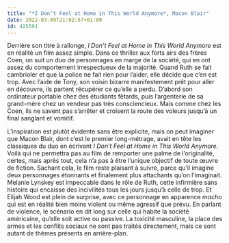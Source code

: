 ```yaml
---
title: "*I Don’t Feel at Home in This World Anymore*, Macon Blair"
date: 2022-03-09T21:02:57+01:00
id: 425591 
---
```


Derrière son titre à rallonge, *I Don’t Feel at Home in This World Anymore* est en réalité un film assez simple. Dans ce thriller aux forts airs des frères Coen, on suit un duo de personnages en marge de la société, qui en ont assez du comportement irrespectueux de la majorité. Quand Ruth se fait cambrioler et que la police ne fait rien pour l’aider, elle décide que c’en est trop. Avec l’aide de Tony, son voisin bizarre manifestement prêt pour aller en découvre, ils partent récupérer ce qu’elle a perdu. D’abord son ordinateur portable chez des étudiants fêtards, puis l’argenterie de sa grand-mère chez un vendeur pas très consciencieux. Mais comme chez les Coen, ils ne savent pas s’arrêter et croisent la route des voleurs jusqu’à un final sanglant et vomitif. 

L’inspiration est plutôt évidente sans être explicite, mais on peut imaginer que Macon Blair, dont c’est le premier long-métrage, avait en tête les classiques du duo en écrivant *I Don’t Feel at Home in This World Anymore*. Voilà qui ne permettra pas au film de remporter une palme de l’originalité, certes, mais après tout, cela n’a pas à être l’unique objectif de toute œuvre de fiction. Sachant cela, le film reste plaisant à suivre, parce qu’il imagine deux personnages étonnants et finalement plus attachants qu’on l’imaginait. Melanie Lynskey est impeccable dans le rôle de Ruth, cette infirmière sans histoire qui encaisse des incivilités tous les jours jusqu’à celle de trop. Et Elijah Wood est plein de surprise, avec ce personnage en apparence *macho* qui est en réalité bien moins violent ou même agressif que prévu. En parlant de violence, le scénario en dit long sur celle qui habite la société américaine, qu’elle soit active ou passive. La toxicité masculine, la place des armes et les conflits sociaux ne sont pas traités directement, mais ce sont autant de thèmes présents en arrière-plan.
